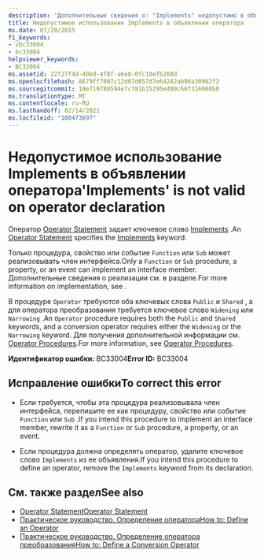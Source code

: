 ```yaml
---
description: 'Дополнительные сведения о: "Implements" недопустимо в объявлении оператора'
title: Недопустимое использование Implements в объявлении оператора
ms.date: 07/20/2015
f1_keywords:
- vbc33004
- bc33004
helpviewer_keywords:
- BC33004
ms.assetid: 22f27f4d-4bbd-4f8f-a6e8-0fc10efb268d
ms.openlocfilehash: 8679ff7007c12d07d657d7e64242ab98a30962f2
ms.sourcegitcommit: 10e719780594efc781b15295e499c66f316068b8
ms.translationtype: MT
ms.contentlocale: ru-RU
ms.lasthandoff: 02/14/2021
ms.locfileid: "100473697"
---
```

# <a name="implements-is-not-valid-on-operator-declaration"></a><span data-ttu-id="aa214-103">Недопустимое использование Implements в объявлении оператора</span><span class="sxs-lookup"><span data-stu-id="aa214-103">'Implements' is not valid on operator declaration</span></span>

<span data-ttu-id="aa214-104">Оператор [Operator Statement](../language-reference/statements/operator-statement.md) задает ключевое слово [Implements](../language-reference/statements/implements-clause.md) .</span><span class="sxs-lookup"><span data-stu-id="aa214-104">An [Operator Statement](../language-reference/statements/operator-statement.md) specifies the [Implements](../language-reference/statements/implements-clause.md) keyword.</span></span>  
  
 <span data-ttu-id="aa214-105">Только процедура, свойство или событие `Function` или `Sub` может реализовывать член интерфейса.</span><span class="sxs-lookup"><span data-stu-id="aa214-105">Only a `Function` or `Sub` procedure, a property, or an event can implement an interface member.</span></span> <span data-ttu-id="aa214-106">Дополнительные сведения о реализации см. в разделе.</span><span class="sxs-lookup"><span data-stu-id="aa214-106">For more information on implementation, see .</span></span>  
  
 <span data-ttu-id="aa214-107">В процедуре `Operator` требуются оба ключевых слова `Public` и `Shared` , а для оператора преобразования требуется ключевое слово `Widening` или `Narrowing` .</span><span class="sxs-lookup"><span data-stu-id="aa214-107">An `Operator` procedure requires both the `Public` and `Shared` keywords, and a conversion operator requires either the `Widening` or the `Narrowing` keyword.</span></span> <span data-ttu-id="aa214-108">Для получения дополнительной информации см. [Operator Procedures](../programming-guide/language-features/procedures/operator-procedures.md).</span><span class="sxs-lookup"><span data-stu-id="aa214-108">For more information, see [Operator Procedures](../programming-guide/language-features/procedures/operator-procedures.md).</span></span>  
  
 <span data-ttu-id="aa214-109">**Идентификатор ошибки:** BC33004</span><span class="sxs-lookup"><span data-stu-id="aa214-109">**Error ID:** BC33004</span></span>  
  
## <a name="to-correct-this-error"></a><span data-ttu-id="aa214-110">Исправление ошибки</span><span class="sxs-lookup"><span data-stu-id="aa214-110">To correct this error</span></span>  
  
- <span data-ttu-id="aa214-111">Если требуется, чтобы эта процедура реализовывала член интерфейса, перепишите ее как процедуру, свойство или событие `Function` или `Sub` .</span><span class="sxs-lookup"><span data-stu-id="aa214-111">If you intend this procedure to implement an interface member, rewrite it as a `Function` or `Sub` procedure, a property, or an event.</span></span>  
  
- <span data-ttu-id="aa214-112">Если процедура должна определять оператор, удалите ключевое слово `Implements` из ее объявления.</span><span class="sxs-lookup"><span data-stu-id="aa214-112">If you intend this procedure to define an operator, remove the `Implements` keyword from its declaration.</span></span>  
  
## <a name="see-also"></a><span data-ttu-id="aa214-113">См. также раздел</span><span class="sxs-lookup"><span data-stu-id="aa214-113">See also</span></span>

- [<span data-ttu-id="aa214-114">Operator Statement</span><span class="sxs-lookup"><span data-stu-id="aa214-114">Operator Statement</span></span>](../language-reference/statements/operator-statement.md)
- [<span data-ttu-id="aa214-115">Практическое руководство. Определение оператора</span><span class="sxs-lookup"><span data-stu-id="aa214-115">How to: Define an Operator</span></span>](../programming-guide/language-features/procedures/how-to-define-an-operator.md)
- [<span data-ttu-id="aa214-116">Практическое руководство. Определение оператора преобразования</span><span class="sxs-lookup"><span data-stu-id="aa214-116">How to: Define a Conversion Operator</span></span>](../programming-guide/language-features/procedures/how-to-define-a-conversion-operator.md)
